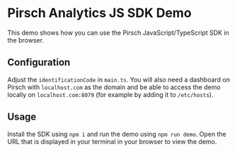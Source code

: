 # Pirsch Analytics JS SDK Demo

This demo shows how you can use the Pirsch JavaScript/TypeScript SDK in the browser.

## Configuration

Adjust the `identificationCode` in `main.ts`. You will also need a dashboard on Pirsch with `localhost.com` as the domain and be able to access the demo locally on `localhost.com:8079` (for example by adding it to `/etc/hosts`).

## Usage

Install the SDK using `npm i` and run the demo using `npm run demo`. Open the URL that is displayed in your terminal in your browser to view the demo.
